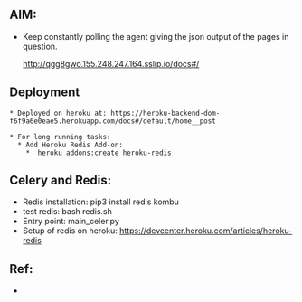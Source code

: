 ## AIM:
   * Keep constantly polling the agent giving the json output
     of the pages in question.

     http://qgg8gwo.155.248.247.164.sslip.io/docs#/

## Deployment
    * Deployed on heroku at: https://heroku-backend-dom-f6f9a6e0eae5.herokuapp.com/docs#/default/home__post

    * For long running tasks:
      * Add Heroku Redis Add-on:
        *  heroku addons:create heroku-redis

## Celery and Redis:
   * Redis installation: pip3 install redis kombu
   * test redis: bash redis.sh
   * Entry point: main_celer.py  
   * Setup of redis on heroku: https://devcenter.heroku.com/articles/heroku-redis
   
## Ref: 
   * 